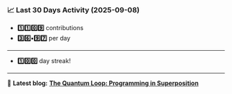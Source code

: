 <!--START_STATS-->
### 📈 Last 30 Days Activity (2025-09-08)  
- **1️⃣1️⃣0️⃣9️⃣** contributions  
- **3️⃣6️⃣•9️⃣7️⃣** per day
---
- **1️⃣0️⃣0️⃣** day streak!
---
📝 **Latest blog:** [**The Quantum Loop: Programming in Superposition**](https://andriak.com/blog/quantum-loop)
<!--END_STATS-->
